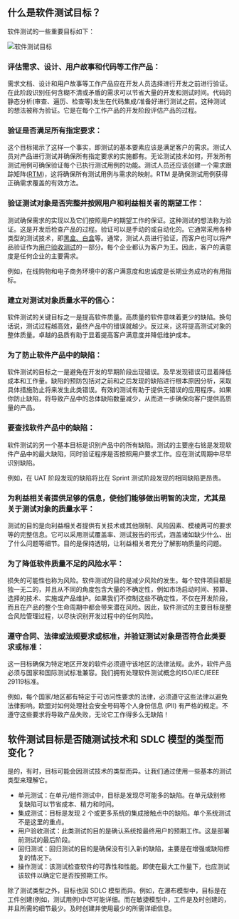## 什么是软件测试目标？

软件测试的一些重要目标如下：

![软件测试目标](https://toolsqa.com/gallery/ISTQB%20Certification/1.Software%20Testing%20Objectives.png)

### 评估需求、设计、用户故事和代码等工作产品：

需求文档、设计和用户故事等工作产品应在开发人员选择进行开发之前进行验证。在此阶段识别任何含糊不清或矛盾的需求可以节省大量的开发和测试时间。代码的静态分析(审查、遍历、检查等)发生在代码集成/准备好进行测试之前。这种测试的想法被称为验证。它是在每个工作产品的开发阶段评估产品的过程。

### 验证是否满足所有指定要求：

这个目标揭示了这样一个事实，即测试的基本要素应该是满足客户的需求。测试人员对产品进行测试并确保所有指定要求的实施都有。无论测试技术如何，开发所有测试用例可确保验证每个已执行测试用例的功能。测试人员还应该创建一个需求跟踪矩阵([RTM](https://en.wikipedia.org/wiki/Traceability_matrix))，这将确保所有测试用例与需求的映射。RTM 是确保测试用例获得正确需求覆盖的有效方法。

### 验证测试对象是否完整并按照用户和利益相关者的期望工作：

测试确保需求的实现以及它们按照用户的期望工作的保证。这种测试的想法称为验证。这是开发后检查产品的过程。验证可以是手动的或自动化的。它通常采用各种类型的测试技术，即[黑盒、白盒](https://www.toolsqa.com/software-testing/white-box-and-black-box-testing/)等。通常，测试人员进行验证，而客户也可以将产品验证作为[用户验收测试](https://www.toolsqa.com/software-testing/user-acceptance-testing-uat/)的一部分。每个企业都认为客户为王。因此，客户的满意度是任何企业的主要需求。

例如，在线购物和电子商务环境中的客户满意度和忠诚度是长期业务成功的有用指标。

### 建立对测试对象质量水平的信心：

软件测试的关键目标之一是提高软件质量。高质量的软件意味着更少的缺陷。换句话说，测试过程越高效，最终产品中的错误就越少。反过来，这将提高测试对象的整体质量。卓越的品质有助于显着提高客户满意度并降低维护成本。

### 为了防止软件产品中的缺陷：

软件测试的目标之一是避免在开发的早期阶段出现错误。及早发现错误可显着降低成本和工作量。缺陷的预防包括对之前和之后发现的缺陷进行根本原因分析，采取具体措施防止将来发生此类错误。有效的测试有助于提供无错误的应用程序。如果你防止缺陷，将导致产品中的总体缺陷数量减少，从而进一步确保向客户提供高质量的产品。

### 要查找软件产品中的缺陷：

软件测试的另一个基本目标是识别产品中的所有缺陷。测试的主要座右铭是发现软件产品中的最大缺陷，同时验证程序是否按照用户要求工作。应在测试周期中尽早识别缺陷。

例如，在 UAT 阶段发现的缺陷将比在 Sprint 测试阶段发现的相同缺陷更昂贵。

### 为利益相关者提供足够的信息，使他们能够做出明智的决定，尤其是关于测试对象的质量水平：

测试的目的是向利益相关者提供有关技术或其他限制、风险因素、模棱两可的要求等的完整信息。它可以采用测试覆盖率、测试报告的形式，涵盖诸如缺少什么、出了什么问题等细节。目的是保持透明，让利益相关者充分了解影响质量的问题。

### 为了降低软件质量不足的风险水平：

损失的可能性也称为风险。软件测试的目的是减少风险的发生。每个软件项目都是独一无二的，并且从不同的角度包含大量的不确定性，例如市场启动时间、预算、选择的技术、实施或产品维护。如果我们不控制这些不确定性，不仅在开发阶段，而且在产品的整个生命周期中都会带来潜在风险。因此，软件测试的主要目标是整合风险管理过程，以尽快识别开发过程中的任何风险。

### 遵守合同、法律或法规要求或标准，并验证测试对象是否符合此类要求或标准：

这一目标确保为特定地区开发的软件必须遵守该地区的法律法规。此外，软件产品必须与国家和国际测试标准兼容。我们拥有处理软件测试概念的ISO/IEC/IEEE 29119标准。

例如，每个国家/地区都有特定于可访问性要求的法律，必须遵守这些法律以避免法律影响。欧盟对如何处理社会安全号码等个人身份信息 (PII) 有严格的规定。不遵守这些要求将导致产品失败，无论它工作得多么无缺陷！

## 软件测试目标是否随测试技术和 SDLC 模型的类型而变化？

是的，有时，目标可能会因测试技术的类型而异。让我们通过使用一些基本的测试类型来理解它。

-   单元测试：在单元/组件测试中，目标是发现尽可能多的缺陷。在单元级别修复缺陷可以节省成本、精力和时间。
-   集成测试：目标是发现 2 个或更多系统的集成接触点中的缺陷。单个系统测试不是这里的重点。
-   用户验收测试：此类测试的目的是确认系统按最终用户的预期工作。这是部署前测试的最后阶段。
-   回归测试：回归测试的目的是确保没有引入新的缺陷，主要是在增强或缺陷修复的情况下。
-   操作测试：该测试检查软件的可靠性和性能。即使在最大工作量下，也应测试该软件以确定它是否按预期工作。

除了测试类型之外，目标也因 SDLC 模型而异。例如，在瀑布模型中，目标是在工件创建(例如，测试用例)中尽可能详细。而在敏捷模型中，工件是及时创建的，并且所需的细节最少。及时创建并使用最少的所需详细信息。